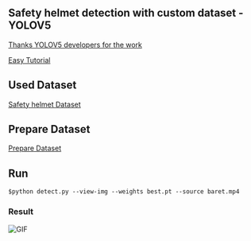 ## Safety helmet detection with custom dataset - YOLOV5

[Thanks YOLOV5 developers for the work ](https://github.com/ultralytics/yolov5)

[Easy Tutorial](https://github.com/ultralytics/yolov5/blob/master/tutorial.ipynb)

## Used Dataset 
[Safety helmet Dataset](https://www.kaggle.com/datasets/andrewmvd/hard-hat-detection)

## Prepare Dataset
[Prepare Dataset](https://roboflow.com/)

## Run


```shell
$python detect.py --view-img --weights best.pt --source baret.mp4
```

###  Result
![GIF](test.gif)
